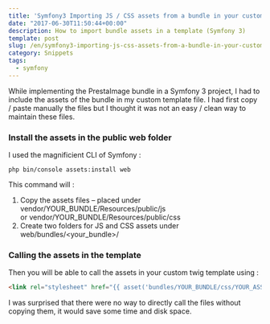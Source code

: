 ```yaml
---
title: 'Symfony3 Importing JS / CSS assets from a bundle in your custom templates'
date: "2017-06-30T11:50:44+00:00"
description: How to import bundle assets in a template (Symfony 3)
template: post
slug: /en/symfony3-importing-js-css-assets-from-a-bundle-in-your-custom-templates/
category: Snippets
tags:
  - symfony
---
```


While implementing the PrestaImage bundle in a Symfony 3 project, I had to include the assets of the bundle in my custom template file. I had first copy / paste manually the files but I thought it was not an easy / clean way to maintain these files.

### Install the assets in the public web folder

I used the magnificient CLI of Symfony :

```php bin/console assets:install web```

This command will :

1. Copy the assets files &#8211; placed under vendor/YOUR\_BUNDLE/Resources/public/js or vendor/YOUR\_BUNDLE/Resources/public/css
2. Create two folders for JS and CSS assets under web/bundles/<your_bundle>/

### Calling the assets in the template

Then you will be able to call the assets in your custom twig template using :

```html
<link rel="stylesheet" href="{{ asset('bundles/YOUR_BUNDLE/css/YOUR_ASSET_NAME.css') }}" />
```

I was surprised that there were no way to directly call the files without copying them, it would save some time and disk space.


